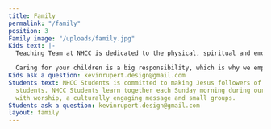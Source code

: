 ```yaml
---
title: Family
permalink: "/family"
position: 3
Family image: "/uploads/family.jpg"
Kids text: |-
  Teaching Team at NHCC is dedicated to the physical, spiritual and emotional care of children from birth through 5th grade. Our goal is to provide Biblical teaching and experiences that will encourage children to develop lifelong relationships with Jesus Christ. It is our desire to develop individuals who display Christ like character, understand a Biblical worldview, and demonstrate hearts of service.

  Caring for your children is a big responsibility, which is why we employ a national background check company to assure the safety of all teaching volunteers over the age of 18.
Kids ask a question: kevinrupert.design@gmail.com
Students text: NHCC Students is committed to making Jesus followers of 6th-12th grade
  students. NHCC Students learn together each Sunday morning during our regular service
  with worship, a culturally engaging message and small groups.
Students ask a question: kevinrupert.design@gmail.com
layout: family
---
```

